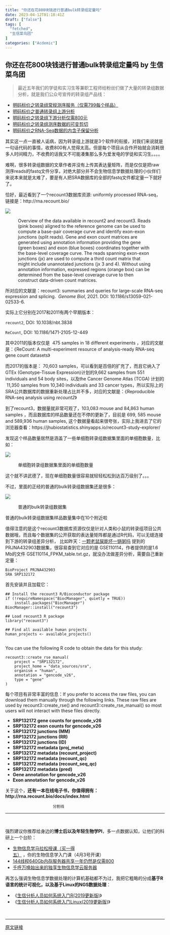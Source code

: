 ```yaml
---
title: "你还在花800块钱进行普通bulk转录组定量吗"
date: 2023-04-12T01:18:41Z
draft: ["false"]
tags: [
  "fetched",
  "生信菜鸟团"
]
categories: ["Acdemic"]
---
```

你还在花800块钱进行普通bulk转录组定量吗 by 生信菜鸟团
------
<div><section data-tool="mdnice编辑器" data-website="https://www.mdnice.com"><blockquote data-tool="mdnice编辑器"><p>最近五年我们的学徒和实习生等兼职工程师给粉丝们做了大量的转录组数据分析，就是我们公众号宣传的转录组产品线：</p></blockquote><ul data-tool="mdnice编辑器"><li><section><a href="https://mp.weixin.qq.com/s?__biz=MzAxMDkxODM1Ng==&amp;mid=2247499830&amp;idx=1&amp;sn=365f26cf3454031d59f35856c852f6bb&amp;scene=21#wechat_redirect" data-linktype="2">明码标价之转录组常规测序服务（仅需799每个样品）</a></section></li><li><section><a href="https://mp.weixin.qq.com/s?__biz=MzAxMDkxODM1Ng==&amp;mid=2247499208&amp;idx=1&amp;sn=5ef47d5e0d2ebfe61e481e02963bdcef&amp;scene=21#wechat_redirect" data-linktype="2">明码标价之普通转录组上游分析</a></section></li><li><section><a href="https://mp.weixin.qq.com/s?__biz=MzAxMDkxODM1Ng==&amp;mid=2247500005&amp;idx=1&amp;sn=1ed83a9a3c6f6113b159ec1185228e86&amp;scene=21#wechat_redirect" data-linktype="2">明码标价之转录组下游分析仅需800元</a></section></li><li><section><a href="https://mp.weixin.qq.com/s?__biz=MzAxMDkxODM1Ng==&amp;mid=2247499308&amp;idx=1&amp;sn=ca92b6fc47b7deb6928cddade0aa0436&amp;scene=21#wechat_redirect" data-linktype="2">明码标价之转录组测序数据的可变剪切</a></section></li><li><section><a href="https://mp.weixin.qq.com/s?__biz=MzAxMDkxODM1Ng==&amp;mid=2247500795&amp;idx=1&amp;sn=78e855193e70080bf755180353351f0f&amp;scene=21#wechat_redirect" data-linktype="2">明码标价之RNA-Seq数据的内含子保留分析</a></section></li></ul><p data-tool="mdnice编辑器">其实这一点一直被人诟病，因为转录组上游就是3个软件的衔接，对我们来说就是一句话代码的事情，收费800有人觉得太高。但是每个项目从合作开始就会消耗很多人时间精力，不收费的话我又不可能凑集那么多为爱发电的学徒和实习生。。。。</p><p data-tool="mdnice编辑器">难啊，很多转录组数据的文章作者并没有上传其表达量矩阵，而是仅仅是把raw 测序reads的fastq文件分享，对绝大部分并不会生物信息学数据处理的小伙伴们来说本来就是太难了，要是有人把SRA数据库的全部的fastq文件都定量一下就好了。</p><p data-tool="mdnice编辑器">恰好，最近看到了一个recount3数据库资源: uniformly processed RNA-seq，链接是：http://rna.recount.bio/</p><p><img data-galleryid="" data-ratio="0.5948905109489051" data-s="300,640" data-src="https://mmbiz.qpic.cn/mmbiz_png/iaRJcrq2LosictClf5AxBMibINbhHCOiaTibH06Y7th4uUPWbBzZibeBpk0sl4Sdd2iaYmWLE5wZ3rWsERfC8Dwo6q7Mg/640?wx_fmt=png" data-type="png" data-w="822" src="https://mmbiz.qpic.cn/mmbiz_png/iaRJcrq2LosictClf5AxBMibINbhHCOiaTibH06Y7th4uUPWbBzZibeBpk0sl4Sdd2iaYmWLE5wZ3rWsERfC8Dwo6q7Mg/640?wx_fmt=png"></p><figure data-tool="mdnice编辑器"><figcaption>Overview of the data available in recount2 and recount3. Reads (pink boxes) aligned to the reference genome can be used to compute a base-pair coverage curve and identify exon-exon junctions (split reads). Gene and exon count matrices are generated using annotation information providing the gene (green boxes) and exon (blue boxes) coordinates together with the base-level coverage curve. The reads spanning exon-exon junctions (jx) are used to compute a third count matrix that might include unannotated junctions (jx 3 and 4). Without using annotation information, expressed regions (orange box) can be determined from the base-level coverage curve to then construct data-driven count matrices.</figcaption></figure><p data-tool="mdnice编辑器">所对应的文献是：recount3: summaries and queries for large-scale RNA-seq expression and splicing.  <em>Genome Biol</em>, 2021. DOI: 10.1186/s13059-021-02533-6.</p><p data-tool="mdnice编辑器">实际上它分别在2017和2011有两个早期版本：</p><p data-tool="mdnice编辑器"><code>recount2</code>, DOI: 10.1038/nbt.3838</p><p data-tool="mdnice编辑器"><code>ReCount</code>, DOI: 10.1186/1471-2105-12-449</p><p data-tool="mdnice编辑器">其中2011的版本仅仅是  475 samples in 18 different experiments ，对应的文献是：《ReCount: A multi-experiment resource of analysis-ready RNA-seq gene count datasets》</p><p data-tool="mdnice编辑器">而2017的版本是： 70,603 samples，可以看到是百倍的扩充了，而且它纳入了GTEx (Genotype-Tissue Expression)计划的9,662 samples from 551 individuals and 54 body sites，以及the Cancer Genome Atlas (TCGA) 计划的  11,350 samples from 10,340 individuals and 33 cancer types，所以实际上的SRA公共数据库的数据重新处理占比并不多，对应的文献是：《Reproducible RNA-seq analysis using <em>recount2</em>》</p><p data-tool="mdnice编辑器">到了recount3，数据量就非常可观了，103,083 mouse and 84,863 human samples ，而且数据库的样品数量还在不停的更新了，目前是 699, 585 mouse and 589,936 human samples, 这个数据量看起来很夸张，实际上我进去了它的浏览器查看：https://jhubiostatistics.shinyapps.io/recount3-study-explorer/</p><p data-tool="mdnice编辑器">发现这个样品数量居然是涵盖了一些单细胞转录组数据集里面的单细胞数量，比如：</p><p><img data-galleryid="" data-ratio="0.8103112840466926" data-s="300,640" data-src="https://mmbiz.qpic.cn/mmbiz_png/iaRJcrq2LosictClf5AxBMibINbhHCOiaTibHPgTm0J29icDdYWazM8HbKAovXghSYlMQkzUoToFJd68l6sD2vDg49Ww/640?wx_fmt=png" data-type="png" data-w="2056" src="https://mmbiz.qpic.cn/mmbiz_png/iaRJcrq2LosictClf5AxBMibINbhHCOiaTibHPgTm0J29icDdYWazM8HbKAovXghSYlMQkzUoToFJd68l6sD2vDg49Ww/640?wx_fmt=png"></p><figure data-tool="mdnice编辑器"><figcaption>单细胞转录组数据集里面的单细胞数量</figcaption></figure><p data-tool="mdnice编辑器">这个就不讲武德了，现在单细胞数量很容易就轻轻松松到达百万级别了。。。</p><p data-tool="mdnice编辑器">不过，里面的正经的普通的bulk转录组数据集还是很多：</p><p><img data-galleryid="" data-ratio="0.83088954056696" data-s="300,640" data-src="https://mmbiz.qpic.cn/mmbiz_png/iaRJcrq2LosictClf5AxBMibINbhHCOiaTibHprnQLq0l7jNzTLbTcn9gZuQZ2JL3q4jgpRYCLVK4K4uBYa7t0cZ6eA/640?wx_fmt=png" data-type="png" data-w="2046" src="https://mmbiz.qpic.cn/mmbiz_png/iaRJcrq2LosictClf5AxBMibINbhHCOiaTibHprnQLq0l7jNzTLbTcn9gZuQZ2JL3q4jgpRYCLVK4K4uBYa7t0cZ6eA/640?wx_fmt=png"></p><figure data-tool="mdnice编辑器"><figcaption>普通的bulk转录组数据集</figcaption></figure><p data-tool="mdnice编辑器">普通的bulk转录组数据集样品数量集中在10个附近啦</p><p data-tool="mdnice编辑器">值得注意的是这个recount3数据库资源仅仅是针对人类和小鼠的转录组项目公共数据哦，而且每个数据集的公开获取的表达量矩阵都是通过R代码，可以无缝连接到下游的转录组差异分析， 比如昨天：<a href="https://mp.weixin.qq.com/s?__biz=MzAxMDkxODM1Ng==&amp;mid=2247521221&amp;idx=1&amp;sn=adb246ebb660c8d4ebd1c90c10d27208&amp;scene=21#wechat_redirect" data-linktype="2">一颗老鼠屎能坏一锅粥吗</a> 提到的PRJNA432903数据集，很容易查到它对应的是 GSE110114，作者提供的是1.6 Mb的文件 GSE110114_FPKM_table.txt.gz，就没办法做差异分析，需要自己重新定量：</p><pre data-tool="mdnice编辑器"><span></span><code>BioProject PRJNA432903<br>SRA SRP132172<br></code></pre><p data-tool="mdnice编辑器">首先安装并且加载它：</p><pre data-tool="mdnice编辑器"><span></span><code><span>## Install the recount3 R/Bioconductor package</span><br><span>if</span> (!requireNamespace(<span>"BiocManager"</span>, quietly = <span>TRUE</span>))<br>    install.packages(<span>"BiocManager"</span>)<br>BiocManager::install(<span>"recount3"</span>)<br><br><span>## Load recount3 R package</span><br><span>library</span>(<span>"recount3"</span>)<br><br><span>## Find all available human projects</span><br>human_projects &lt;- available_projects()<br><br></code></pre><p data-tool="mdnice编辑器">You can use the following R code to obtain the data for this study:</p><pre data-tool="mdnice编辑器"><span></span><code>recount3::create_rse_manual(<br>    project = <span>"SRP132172"</span>,<br>    project_home = <span>"data_sources/sra"</span>,<br>    organism = <span>"human"</span>,<br>    annotation = <span>"gencode_v26"</span>,<br>    type = <span>"gene"</span><br>)<br></code></pre><p data-tool="mdnice编辑器">每个项目有非常丰富的信息：If you prefer to access the raw files, you can download them manually through the following links. These raw files are used by recount3::create_rse() and recount3::create_rse_manual() so most users will not interact with these files directly.</p><ul data-tool="mdnice编辑器"><li><section><strong>SRP132172 gene counts for gencode_v26</strong></section></li><li><section><strong>SRP132172 exon counts for gencode_v26</strong></section></li><li><section><strong>SRP132172 junctions (MM)</strong></section></li><li><section><strong>SRP132172 junctions (RR)</strong></section></li><li><section><strong>SRP132172 junctions (ID)</strong></section></li><li><section><strong>SRP132172 metadata (proj_meta)</strong></section></li><li><section><strong>SRP132172 metadata (recount_project)</strong></section></li><li><section><strong>SRP132172 metadata (recount_qc)</strong></section></li><li><section><strong>SRP132172 metadata (recount_seq_qc)</strong></section></li><li><section><strong>SRP132172 metadata (pred)</strong></section></li><li><section><strong>Gene annotation for gencode_v26</strong></section></li><li><section><strong>Exon annotation for gencode_v26</strong></section></li></ul><p data-tool="mdnice编辑器">关于这个，<strong>还有一本在线电子书，你值得拥有：http://rna.recount.bio/docs/index.html</strong></p></section><section data-tool="mdnice编辑器" data-website="https://www.mdnice.com"><section data-tool="mdnice编辑器" data-website="https://www.mdnice.com"><pre data-tool="mdnice编辑器"><code><span>                   </span>  分割线<br></code></pre><hr data-tool="mdnice编辑器"></section><section><span><span> </span></span></section></section><p data-tool="mdnice编辑器">强烈建议你推荐给身边的<strong>博士后以及年轻生物学PI</strong>，多一点数据认知，让他们的科研上一个台阶：</p><ul data-tool="mdnice编辑器"><li><section><a target="_blank" href="http://mp.weixin.qq.com/s?__biz=MzAxMDkxODM1Ng==&amp;mid=2247520628&amp;idx=1&amp;sn=8904b3e4baed6d02397b4f6beb089085&amp;chksm=9b4bd1cfac3c58d9ee006daf365931bdfab8d5152ffb5090a2c6227d631e93c52f6656c39cd6&amp;scene=21#wechat_redirect" textvalue="生物信息学马拉松授课（买一‍得五）" linktype="text" imgurl="" imgdata="null" data-itemshowtype="0" tab="innerlink" data-linktype="2" hasload="1">生物信息学马拉松授课（买一得五）</a> ，你的生物信息学入门课（4月3号开课）</section></li><li><section><a target="_blank" href="http://mp.weixin.qq.com/s?__biz=MzAxMDkxODM1Ng==&amp;mid=2247519765&amp;idx=2&amp;sn=6cb33654c7751f4c3df0f84743f77aaf&amp;chksm=9b4bceaeac3c47b8899afc00077b96357b87a4ed6b75e7c434ba14071fd6c8448e4c218de5e0&amp;scene=21#wechat_redirect" textvalue="144线程640Gb内存服务器共享一年仍然是仅需800" linktype="text" imgurl="" imgdata="null" data-itemshowtype="0" tab="innerlink" data-linktype="2" hasload="1">144线程640Gb内存服务器共享一年仍然是仅需800</a></section></li><li><section><a target="_blank" href="http://mp.weixin.qq.com/s?__biz=MzAxMDkxODM1Ng==&amp;mid=2247519765&amp;idx=1&amp;sn=ce5a8c8182f854c88043059f8c2cb9ff&amp;chksm=9b4bceaeac3c47b88c19941d43dbb1401f3a92206481a0afc41159927868199643f795d62a7e&amp;scene=21#wechat_redirect" textvalue="千呼万唤始出来的独享生物信息学云服务器" linktype="text" imgurl="" imgdata="null" data-itemshowtype="0" tab="innerlink" data-linktype="2" hasload="1">千呼万唤始出来的独享生物信息学云服务器</a></section></li></ul><p><span>再怎么强调生物信息学数据处理的计算机基础都不为过，<span>我把它粗略的分成</span><strong>基于R语言的统计可视化，以及基于Linux的NGS数据处理</strong><span>：</span></span></p><ul data-tool="mdnice编辑器"><li><section>《<a href="https://mp.weixin.qq.com/s?__biz=MzAxMDkxODM1Ng==&amp;mid=2247491094&amp;idx=1&amp;sn=3a8ececefdf5894f4ef98b0823f204b8&amp;scene=21#wechat_redirect" data-linktype="2">生信分析人员如何系统入门R(2019更新版)</a>》</section></li><li><section>《<a href="https://mp.weixin.qq.com/s?__biz=MzAxMDkxODM1Ng==&amp;mid=2247491112&amp;idx=1&amp;sn=5c23959b4f36ba83532debdacf3eaa45&amp;scene=21#wechat_redirect" data-linktype="2">生信分析人员如何系统入门Linux(2019更新版)</a>》</section></li></ul><p><br></p><p><mp-style-type data-value="10000"></mp-style-type></p></div>  
<hr>
<a href="https://mp.weixin.qq.com/s/XMmrP9RwfrOp3m6-OGNmMw",target="_blank" rel="noopener noreferrer">原文链接</a>
